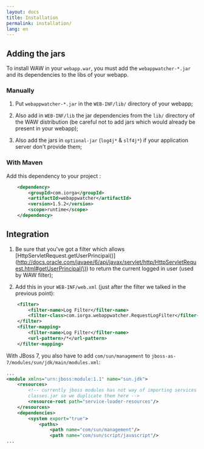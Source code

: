 ```yaml
---
layout: docs
title: Installation
permalink: installation/
lang: en
---
```


## Adding the jars

To install WAW in your `webapp.war`, you must add the `webappwatcher-*.jar` and its dependencies to the libs of your webapp.

### Manually
1. Put `webappwatcher-*.jar` in the `WEB-INF/lib/` directory of your webapp;

1. Also add in `WEB-INF/lib` the jar dependencies from the `lib/` directory of the WAW distribution (be careful not to add jars which would already be present in your webapp);

1. Also add the jars in `optional-jar` (`log4j*` & `slf4j*`) if your application server don't provide them;

### With Maven
Add this dependency to your project :

```xml
	<dependency>
		<groupId>com.iorga</groupId>
		<artifactId>webappwatcher</artifactId>
		<version>1.5.2</version>
		<scope>runtime</scope>
	</dependency>
```

## Integration
1. Be sure that you've got a filter which allows [HttpServletRequest.getUserPrincipal()](http://docs.oracle.com/javaee/6/api/javax/servlet/http/HttpServletRequest.html#getUserPrincipal(\)) to return the current logged in user (used by WAW filter);

1. Add this in your `WEB-INF/web.xml` (just after the filter we talked in the previous point):

```xml
    <filter>
        <filter-name>Log Filter</filter-name>
        <filter-class>com.iorga.webappwatcher.RequestLogFilter</filter-class>
    </filter>
    <filter-mapping>
        <filter-name>Log Filter</filter-name>
        <url-pattern>/*</url-pattern>
    </filter-mapping>
```

With JBoss 7, you also have to add `com/sun/management` to `jboss-as-7/modules/sun/jdk/main/modules.xml`:

```xml
...
<module xmlns="urn:jboss:module:1.1" name="sun.jdk">
    <resources>
        <!-- currently jboss modules has not way of importing services from
        classes.jar so we duplicate them here -->
        <resource-root path="service-loader-resources"/>
    </resources>
    <dependencies>
        <system export="true">
            <paths>
                <path name="com/sun/management"/>
                <path name="com/sun/script/javascript"/>
...
```
